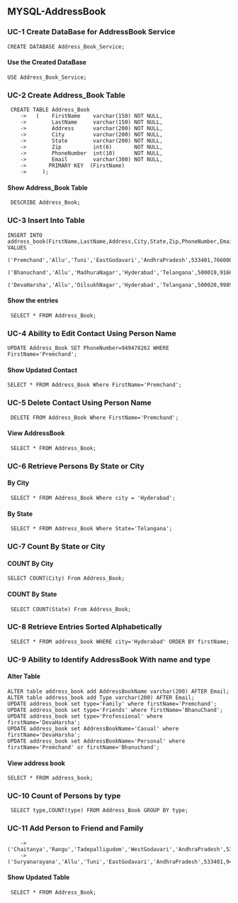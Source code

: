 ## MYSQL-AddressBook
### UC-1 Create DataBase for AddressBook Service
`CREATE DATABASE Address_Book_Service;`
#### Use the Created DataBase
`USE Address_Book_Service;`
### UC-2 Create Address_Book Table
```
 CREATE TABLE Address_Book
    ->   (    FirstName    varchar(150) NOT NULL,
    ->        LastName     varchar(150) NOT NULL,
    ->        Address      varchar(200) NOT NULL,
    ->        City         varchar(200) NOT NULL,
    ->        State        varchar(200) NOT NULL,
    ->        Zip          int(6)       NOT NULL,
    ->        PhoneNumber  int(10)      NOT NULL,
    ->        Email        varchar(300) NOT NULL,
    ->       PRIMARY KEY  (FirstName)
    ->     );
 ```
 #### Show Address_Book Table
 ` DESCRIBE Address_Book;`
 ### UC-3 Insert Into Table
 ```
INSERT INTO address_book(FirstName,LastName,Address,City,State,Zip,PhoneNumber,Email) VALUES
     ('Premchand','Allu','Tuni','EastGodavari','AndhraPradesh',533401,766008866,'premchandallu@gmail.com'),
     ('Bhanuchand','Allu','MadhuraNagar','Hyderabad','Telangana',500019,916699211,'bhanuchandallu@gmail.com'),
     ('DevaHarsha','Allu','DilsukhNagar','Hyderabad','Telangana',500020,998903355,'devaharsha@gmail.com');
 ```
 #### Show the entries
 ` SELECT * FROM Address_Book;`
 ### UC-4 Ability to Edit Contact Using Person Name
 ```
 UPDATE Address_Book SET PhoneNumber=949478262 WHERE FirstName='Premchand';
 ```
 ####  Show Updated Contact
 ```SELECT * FROM Address_Book Where FirstName='Premchand';```
### UC-5 Delete Contact Using Person Name
``` DELETE FROM Address_Book Where FirstName='Premchand';```
#### View AddressBook
``` SELECT * FROM Address_Book;```
### UC-6 Retrieve Persons By State or City
#### By City
``` SELECT * FROM Address_Book Where city = 'Hyderabad';```
#### By State
``` SELECT * FROM Address_Book Where State='Telangana';```
### UC-7 Count By State or City
#### COUNT By City
```SELECT COUNT(City) From Address_Book;```
#### COUNT By State
``` SELECT COUNT(State) From Address_Book;```

### UC-8 Retrieve Entries Sorted Alphabetically
` SELECT * FROM address_book WHERE city='Hyderabad' ORDER BY firstName;`

### UC-9 Ability to Identify AddressBook With name and type

#### Alter Table
```
ALTER table address_book add AddressBookName varchar(200) AFTER Email;
ALTER table address_book add Type varchar(200) AFTER Email;
UPDATE address_book set type='Family' where firstName='Premchand';
UPDATE address_book set type='Friends' where firstName='BhanuChand';
UPDATE address_book set type='Professional' where firstName='DevaHarsha';
UPDATE address_book set AddressBookName='Casual' where firstName='DevaHarsha';
UPDATE address_book set AddressBookName='Personal' where firstName='Premchand' or firstName='Bhanuchand';
```
#### View address book
```SELECT * FROM address_book;```
### UC-10 Count of Persons by type
``` SELECT type,COUNT(type) FROM Address_Book GROUP BY type;```
### UC-11 Add Person to Friend and Family
```INSERT INTO address_book(FirstName,LastName,Address,City,State,Zip,PhoneNumber,Email,Type,AddressBookName) VALUES
    -> ('Chaitanya','Rangu','Tadepalligudem','WestGodavari','AndhraPradesh',531106,901417141,'chaitanyarangu@gmail.com','Friends','Personal'),
    -> ('Suryanarayana','Allu','Tuni','EastGodavari','AndhraPradesh',533401,949361331,'suryam_allu@gmail.com','Family','Personal');
```
#### Show Updated Table
``` SELECT * FROM Address_Book;```
